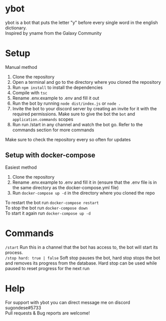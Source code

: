 # ybot
ybot is a bot that puts the letter "y" before every single word in the english dictionary.  
Inspired by yname from the Galaxy Community  
# Setup
Manual method

1. Clone the repository
3. Open a terminal and go to the directory where you cloned the repository
4. Run `npm install` to install the dependencies
5. Compile with `tsc`
6. Rename .env.example to .env and fill it out
7. Run the bot by running `node dist/index.js` or `node .`
8. Invite the bot to your discord server by creating an invite for it with the required permissions. Make sure to give the bot the `bot` and `application.commands` scopes
9. Run run /start in any channel and watch the bot go. Refer to the commands section for more commands

Make sure to check the repository every so often for updates

## Setup with docker-compose
Easiest method

1. Clone the repository
2. Rename .env.example to .env and fill it in (ensure that the .env file is in the same directory as the docker-compose.yml file)
3. Run `docker-compose up -d` in the directory where you cloned the repo  

To restart the bot run `docker-compose restart`  
To stop the bot run `docker-compose down`  
To start it again run `docker-compose up -d`  

# Commands
`/start` Run this in a channel that the bot has access to, the bot will start its process.  
`/stop hard: true | false` Soft stop pauses the bot, hard stop stops the bot and removes its progress from the database. Hard stop can be used while paused to reset progress for the next run

# Help
For support with ybot you can direct message me on discord sugondese#5733  
Pull requests & Bug reports are welcome!
